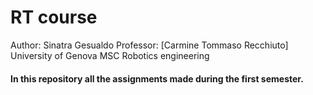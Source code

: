 # RT course


Author: Sinatra Gesualdo
Professor: [Carmine Tommaso Recchiuto]
University of Genova
MSC Robotics engineering 


#### In this repository all the assignments made during the first semester.

